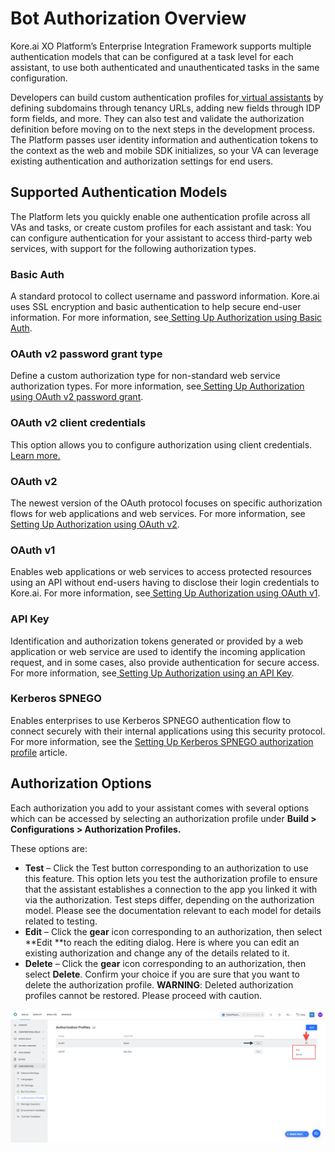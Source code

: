 # Bot Authorization Overview

	

		

			

Kore.ai XO Platform’s Enterprise Integration Framework supports multiple authentication models that can be configured at a task level for each assistant, to use both authenticated and unauthenticated tasks in the same configuration.

Developers can build custom authentication profiles for[ virtual assistants](https://blog.kore.ai/a-complete-guide-to-chatbots) by defining subdomains through tenancy URLs, adding new fields through IDP form fields, and more. They can also test and validate the authorization definition before moving on to the next steps in the development process. The Platform passes user identity information and authentication tokens to the context as the web and mobile SDK initializes, so your VA can leverage existing authentication and authorization settings for end users.


## Supported Authentication Models

The Platform lets you quickly enable one authentication profile across all VAs and tasks, or create custom profiles for each assistant and task: You can configure authentication for your assistant to access third-party web services, with support for the following authorization types. 


### Basic Auth

A standard protocol to collect username and password information. Kore.ai uses SSL encryption and basic authentication to help secure end-user information. For more information, see[ Setting Up Authorization using Basic Auth](https://developer.kore.ai/docs/bots/advanced-topics/authorization/setting-up-authorization-using-basic-auth/).


### OAuth v2 password grant type

Define a custom authorization type for non-standard web service authorization types. For more information, see[ Setting Up Authorization using OAuth v2 password grant](https://developer.kore.ai/docs/bots/advanced-topics/authorization/setting-up-authorization-using-oauth-v2-password-grant/).


### OAuth v2 client credentials

This option allows you to configure authorization using client credentials.[ Learn more.](https://developer.kore.ai/docs/bots/advanced-topics/authorization/bot-oauthv2-clientcredentials/)


### OAuth v2

The newest version of the OAuth protocol focuses on specific authorization flows for web applications and web services. For more information, see[ Setting Up Authorization using OAuth v2](https://developer.kore.ai/docs/bots/advanced-topics/authorization/setting-up-authorization-using-oauth-v2/).


### OAuth v1

Enables web applications or web services to access protected resources using an API without end-users having to disclose their login credentials to Kore.ai. For more information, see[ Setting Up Authorization using OAuth v1](https://developer.kore.ai/docs/bots/advanced-topics/authorization/setting-up-authorization-using-oauth-v1/).


### API Key

Identification and authorization tokens generated or provided by a web application or web service are used to identify the incoming application request, and in some cases, also provide authentication for secure access. For more information, see[ Setting Up Authorization using an API Key](https://developer.kore.ai/docs/bots/advanced-topics/authorization/setting-up-authorization-using-an-api-key/).


### Kerberos SPNEGO

Enables enterprises to use Kerberos SPNEGO authentication flow to connect securely with their internal applications using this security protocol. For more information, see the [Setting Up Kerberos SPNEGO authorization profile](https://developer.kore.ai/docs/bots/advanced-topics/setting-up-the-kerberos-spnego-authorization-profile/) article.


## Authorization Options

Each authorization you add to your assistant comes with several options which can be accessed by selecting an authorization profile under **Build > Configurations > Authorization Profiles.**

These options are:



* **Test** – Click the Test button corresponding to an authorization to use this feature. This option lets you test the authorization profile to ensure that the assistant establishes a connection to the app you linked it with via the authorization. Test steps differ, depending on the authorization model. Please see the documentation relevant to each model for details related to testing. 
* **Edit** – Click the **gear** icon corresponding to an authorization, then select **Edit **to reach the editing dialog. Here is where you can edit an existing authorization and change any of the details related to it. 
* **Delete** – Click the **gear** icon corresponding to an authorization, then select **Delete**. Confirm your choice if you are sure that you want to delete the authorization profile.
 **WARNING**: Deleted authorization profiles cannot be restored. Please proceed with caution.






![alt_text](images/auth-options.png "image_tooltip")


		

	
